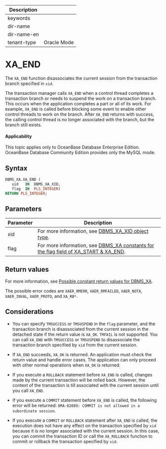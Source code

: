 | Description   |                 |
|---------------|-----------------|
| keywords      |                 |
| dir-name      |                 |
| dir-name-en   |                 |
| tenant-type   | Oracle Mode     |

# XA_END

The `XA_END` function disassociates the current session from the transaction branch specified in `xid`.

The transaction manager calls `XA_END` when a control thread completes a transaction branch or needs to suspend the work on a transaction branch. This occurs when the application completes a part or all of its work. For example, `XA_END` is called before blocking some event to enable other control threads to work on the branch. After `XA_END` returns with success, the calling control thread is no longer associated with the branch, but the branch still exists.


  <main id="notice" >
    <h4>Applicability</h4>
    <p>This topic applies only to OceanBase Database Enterprise Edition. OceanBase Database Community Edition provides only the MySQL mode. </p>
  </main>

## Syntax

```sql
DBMS_XA.XA_END (
   xid   IN  DBMS_XA_XID,
   flag  IN  PLS_INTEGER)
RETURN PLS_INTEGER;
```



## Parameters



| **Parameter** | **Description** |
|--------|-----------------------------------------------------------------------------------|
| xid | For more information, see [DBMS_XA_XID object type](../18500.dbms-xa-oracle/300.the-type-of-the-dbms-xa-xid-object-oracle.md).  |
| flag | For more information, see [DBMS_XA constants for the flag field of XA_START & XA_END](../18500.dbms-xa-oracle/200.dbms-xa-constant-oracle.md).  |



## Return values

For more information, see [Possible constant return values for DBMS_XA](../18500.dbms-xa-oracle/200.dbms-xa-constant-oracle.md).

The possible error codes are `XAER_RMERR`, `XAER_RMFAILED`, `XAER_NOTA`, `XAER_INVAL`, `XAER_PROTO`, and `XA_RB*`.

## Considerations

* You can specify `TMSUCCESS` or `TMSUSPEND` in the `flag` parameter, and the transaction branch is disassociated from the current session in the detached state if the return value is `XA_OK`. `TMFAIL` is not supported. You can call `XA_END` with `TMSUCCESS` or `TMSUSPEND` to disassociate the transaction branch specified by `xid` from the current session.

* If `XA_END` succeeds, `XA_OK` is returned. An application must check the return value and handle error cases. The application can only proceed with other normal operations when `XA_OK` is returned.

* If you execute a `ROLLBACK` statement before `XA_END` is called, changes made by the current transaction will be rolled back. However, the context of the transaction is till associated with the current session until you call `XA_END`.

* If you execute a `COMMIT` statement before `XA_END` is called, the following error will be returned: `ORA-02089: COMMIT is not allowed in a subordinate session`.

* If you execute a `COMMIT` or `ROLLBACK` statement after `XA_END` is called, the execution does not have any effect on the transaction specified by `xid` because it is no longer associated with the current session. In this case, you can commit the transaction ID or call the `XA_ROLLBACK` function to commit or rollback the transaction specified by `xid`.





